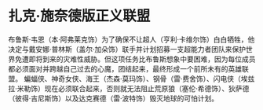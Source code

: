 # 扎克·施奈德版正义联盟

布鲁斯·韦恩（本·阿弗莱克饰）为了确保不让超人（亨利·卡维尔饰）白白牺牲，他决定与戴安娜·普林斯（盖尔·加朵饰）联手并计划招募一支超能力者团队来保护世界免遭即将到来的灾难性威胁。但这项任务比布鲁斯想象中要困难，因为每位成员都必须面对并跨越自己过去的心魔，团结起来，最终形成一个前所未有的英雄联盟。 蝙蝠侠、神奇女侠、海王（杰森·莫玛饰）、钢骨（雷·费舍饰）、闪电侠（埃兹拉·米勒饰）现在必须联合起来，否则就无法阻止荒原狼（塞伦·希德饰）、狄萨德（彼得·吉尼斯饰）以及达克赛德（雷·波特饰）毁灭地球的可怕计划。
